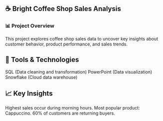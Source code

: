 ## ☕ Bright Coffee Shop Sales Analysis

### 📊 Project Overview
This project explores coffee shop sales data to uncover key insights about customer behavior, product performance, and sales trends.

## 🧰 Tools & Technologies
SQL (Data cleaning and transformation)
PowerPoint (Data visualization)
Snowflake (Cloud data warehouse)

## 📈 Key Insights
Highest sales occur during morning hours.
Most popular product: Cappuccino.
60% of customers are returning buyers.
